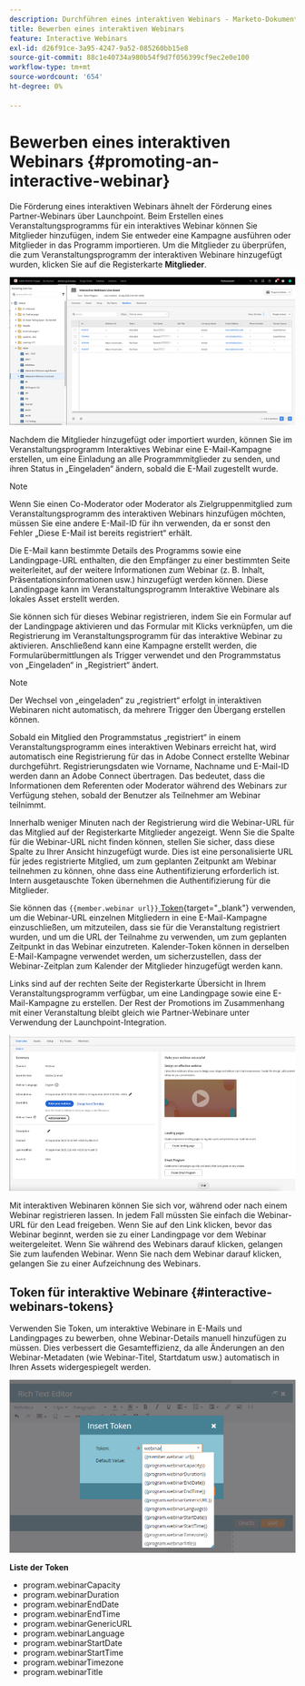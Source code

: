 ```yaml
---
description: Durchführen eines interaktiven Webinars - Marketo-Dokumente - Produktdokumentation
title: Bewerben eines interaktiven Webinars
feature: Interactive Webinars
exl-id: d26f91ce-3a95-4247-9a52-085260bb15e8
source-git-commit: 88c1e40734a980b54f9d7f056399cf9ec2e0e100
workflow-type: tm+mt
source-wordcount: '654'
ht-degree: 0%

---
```


# Bewerben eines interaktiven Webinars {#promoting-an-interactive-webinar}

Die Förderung eines interaktiven Webinars ähnelt der Förderung eines Partner-Webinars über Launchpoint. Beim Erstellen eines Veranstaltungsprogramms für ein interaktives Webinar können Sie Mitglieder hinzufügen, indem Sie entweder eine Kampagne ausführen oder Mitglieder in das Programm importieren. Um die Mitglieder zu überprüfen, die zum Veranstaltungsprogramm der interaktiven Webinare hinzugefügt wurden, klicken Sie auf die Registerkarte **Mitglieder**.

![](assets/promoting-an-interactive-webinar-1.png)

Nachdem die Mitglieder hinzugefügt oder importiert wurden, können Sie im Veranstaltungsprogramm Interaktives Webinar eine E-Mail-Kampagne erstellen, um eine Einladung an alle Programmmitglieder zu senden, und ihren Status in „Eingeladen“ ändern, sobald die E-Mail zugestellt wurde.

>[!NOTE]
>
>Wenn Sie einen Co-Moderator oder Moderator als Zielgruppenmitglied zum Veranstaltungsprogramm des interaktiven Webinars hinzufügen möchten, müssen Sie eine andere E-Mail-ID für ihn verwenden, da er sonst den Fehler „Diese E-Mail ist bereits registriert“ erhält.

Die E-Mail kann bestimmte Details des Programms sowie eine Landingpage-URL enthalten, die den Empfänger zu einer bestimmten Seite weiterleitet, auf der weitere Informationen zum Webinar (z. B. Inhalt, Präsentationsinformationen usw.) hinzugefügt werden können. Diese Landingpage kann im Veranstaltungsprogramm Interaktive Webinare als lokales Asset erstellt werden.

Sie können sich für dieses Webinar registrieren, indem Sie ein Formular auf der Landingpage aktivieren und das Formular mit Klicks verknüpfen, um die Registrierung im Veranstaltungsprogramm für das interaktive Webinar zu aktivieren. Anschließend kann eine Kampagne erstellt werden, die Formularübermittlungen als Trigger verwendet und den Programmstatus von „Eingeladen“ in „Registriert“ ändert.

>[!NOTE]
>
>Der Wechsel von „eingeladen“ zu „registriert“ erfolgt in interaktiven Webinaren nicht automatisch, da mehrere Trigger den Übergang erstellen können.

Sobald ein Mitglied den Programmstatus „registriert“ in einem Veranstaltungsprogramm eines interaktiven Webinars erreicht hat, wird automatisch eine Registrierung für das in Adobe Connect erstellte Webinar durchgeführt. Registrierungsdaten wie Vorname, Nachname und E-Mail-ID werden dann an Adobe Connect übertragen. Das bedeutet, dass die Informationen dem Referenten oder Moderator während des Webinars zur Verfügung stehen, sobald der Benutzer als Teilnehmer am Webinar teilnimmt.

Innerhalb weniger Minuten nach der Registrierung wird die Webinar-URL für das Mitglied auf der Registerkarte Mitglieder angezeigt. Wenn Sie die Spalte für die Webinar-URL nicht finden können, stellen Sie sicher, dass diese Spalte zu Ihrer Ansicht hinzugefügt wurde. Dies ist eine personalisierte URL für jedes registrierte Mitglied, um zum geplanten Zeitpunkt am Webinar teilnehmen zu können, ohne dass eine Authentifizierung erforderlich ist. Intern ausgetauschte Token übernehmen die Authentifizierung für die Mitglieder.

Sie können das `{{member.webinar url}}`[ Token](/help/marketo/product-docs/demand-generation/landing-pages/personalizing-landing-pages/tokens-overview.md){target="_blank"} verwenden, um die Webinar-URL einzelnen Mitgliedern in eine E-Mail-Kampagne einzuschließen, um mitzuteilen, dass sie für die Veranstaltung registriert wurden, und um die URL der Teilnahme zu verwenden, um zum geplanten Zeitpunkt in das Webinar einzutreten. Kalender-Token können in derselben E-Mail-Kampagne verwendet werden, um sicherzustellen, dass der Webinar-Zeitplan zum Kalender der Mitglieder hinzugefügt werden kann.

Links sind auf der rechten Seite der Registerkarte Übersicht in Ihrem Veranstaltungsprogramm verfügbar, um eine Landingpage sowie eine E-Mail-Kampagne zu erstellen. Der Rest der Promotions im Zusammenhang mit einer Veranstaltung bleibt gleich wie Partner-Webinare unter Verwendung der Launchpoint-Integration.

![](assets/promoting-an-interactive-webinar-2.png)

Mit interaktiven Webinaren können Sie sich vor, während oder nach einem Webinar registrieren lassen. In jedem Fall müssten Sie einfach die Webinar-URL für den Lead freigeben. Wenn Sie auf den Link klicken, bevor das Webinar beginnt, werden sie zu einer Landingpage vor dem Webinar weitergeleitet. Wenn Sie während des Webinars darauf klicken, gelangen Sie zum laufenden Webinar. Wenn Sie nach dem Webinar darauf klicken, gelangen Sie zu einer Aufzeichnung des Webinars.

## Token für interaktive Webinare {#interactive-webinars-tokens}

Verwenden Sie Token, um interaktive Webinare in E-Mails und Landingpages zu bewerben, ohne Webinar-Details manuell hinzufügen zu müssen. Dies verbessert die Gesamteffizienz, da alle Änderungen an den Webinar-Metadaten (wie Webinar-Titel, Startdatum usw.) automatisch in Ihren Assets widergespiegelt werden.

![](assets/promoting-an-interactive-webinar-3.png)

**Liste der Token**

* program.webinarCapacity
* program.webinarDuration
* program.webinarEndDate
* program.webinarEndTime
* program.webinarGenericURL
* program.webinarLanguage
* program.webinarStartDate
* program.webinarStartTime
* program.webinarTimezone
* program.webinarTitle
